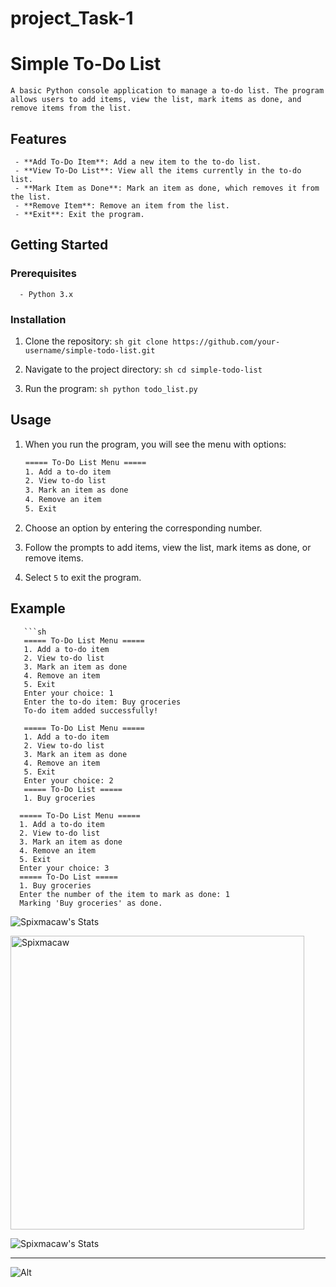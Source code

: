 # project_Task-1

# Simple To-Do List

    A basic Python console application to manage a to-do list. The program allows users to add items, view the list, mark items as done, and remove items from the list.

## Features

     - **Add To-Do Item**: Add a new item to the to-do list.
     - **View To-Do List**: View all the items currently in the to-do list.
     - **Mark Item as Done**: Mark an item as done, which removes it from the list.
     - **Remove Item**: Remove an item from the list.
     - **Exit**: Exit the program.

## Getting Started

### Prerequisites

      - Python 3.x

### Installation

1. Clone the repository:
        ```sh
           git clone https://github.com/your-username/simple-todo-list.git
        ```

2. Navigate to the project directory:
        ```sh
          cd simple-todo-list
        ```

3. Run the program:
       ```sh
         python todo_list.py
       ```

## Usage

1. When you run the program, you will see the menu with options:
    ```sh
    ===== To-Do List Menu =====
    1. Add a to-do item
    2. View to-do list
    3. Mark an item as done
    4. Remove an item
    5. Exit
    ```

2. Choose an option by entering the corresponding number.

3. Follow the prompts to add items, view the list, mark items as done, or remove items.

4. Select `5` to exit the program.

## Example

       ```sh
       ===== To-Do List Menu =====
       1. Add a to-do item
       2. View to-do list
       3. Mark an item as done
       4. Remove an item
       5. Exit
       Enter your choice: 1
       Enter the to-do item: Buy groceries
       To-do item added successfully!

       ===== To-Do List Menu =====
       1. Add a to-do item
       2. View to-do list
       3. Mark an item as done
       4. Remove an item
       5. Exit
       Enter your choice: 2
       ===== To-Do List =====
       1. Buy groceries

      ===== To-Do List Menu =====
      1. Add a to-do item
      2. View to-do list
      3. Mark an item as done
      4. Remove an item
      5. Exit
      Enter your choice: 3
      ===== To-Do List =====
      1. Buy groceries
      Enter the number of the item to mark as done: 1
      Marking 'Buy groceries' as done.



![Spixmacaw's Stats](https://github-readme-stats.vercel.app/api?username=Spixmacaw&theme=tokyonight&show_icons=true&hide_border=true&count_private=true)

<p><img align="center" width="470" height="" src="https://github-readme-streak-stats.herokuapp.com/?user=Spixmacaw&theme=tokyonight&hide_border=true" alt="Spixmacaw" /></p>

![Spixmacaw's Stats](https://github-readme-stats.vercel.app/api/top-langs/?username=Spixmacaw&theme=tokyonight&show_icons=true&hide_border=true&layout=compact)

<hr>

![Alt](https://repobeats.axiom.co/api/embed/76e6ef55d852b53769aeeb80da65d582e1067fa0.svg "Repobeats analytics image")
